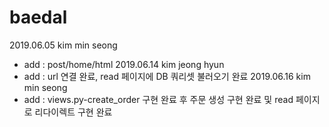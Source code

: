 # baedal


2019.06.05 kim min seong
- add : post/home/html
2019.06.14 kim jeong hyun
- add : url 연결 완료, read 페이지에 DB 쿼리셋 불러오기 완료
2019.06.16 kim min seong
- add : views.py-create_order 구현 완료 후 주문 생성 구현 완료 및 read 페이지로 리다이렉트 구현 완료
